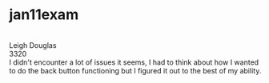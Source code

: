 # jan11exam 
<br> Leigh Douglas 
<br> 3320 
<br> I didn't encounter a lot of issues it seems, I had to think about how I wanted to do the back button functioning but I figured it out to the best of my ability.
